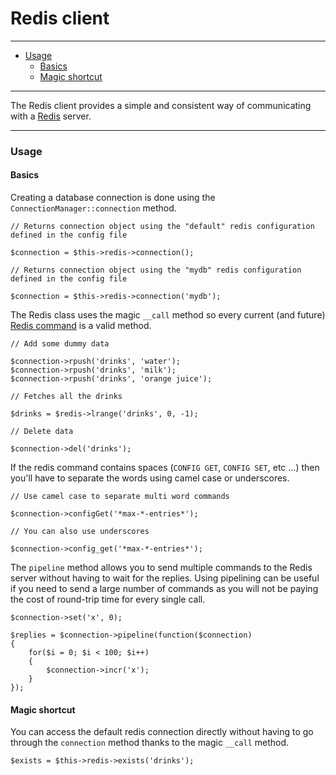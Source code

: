 # Redis client

--------------------------------------------------------

* [Usage](#usage)
	- [Basics](#usage:basics)
	- [Magic shortcut](#magic_shortcut)

--------------------------------------------------------

The Redis client provides a simple and consistent way of communicating with a [Redis](http://redis.io) server.

--------------------------------------------------------

<a id="usage"></a>

### Usage

<a id="usage:basics"></a>

#### Basics

Creating a database connection is done using the ```ConnectionManager::connection``` method.

	// Returns connection object using the "default" redis configuration defined in the config file

	$connection = $this->redis->connection();

	// Returns connection object using the "mydb" redis configuration defined in the config file

	$connection = $this->redis->connection('mydb');

The Redis class uses the magic ```__call``` method so every current (and future) [Redis command](http://redis.io/commands) is a valid method.

	// Add some dummy data

	$connection->rpush('drinks', 'water');
	$connection->rpush('drinks', 'milk');
	$connection->rpush('drinks', 'orange juice');

	// Fetches all the drinks

	$drinks = $redis->lrange('drinks', 0, -1);

	// Delete data

	$connection->del('drinks');

If the redis command contains spaces (```CONFIG GET```, ```CONFIG SET```, etc ...) then you'll have to separate the words using camel case or underscores.

	// Use camel case to separate multi word commands

	$connection->configGet('*max-*-entries*');

	// You can also use underscores

	$connection->config_get('*max-*-entries*');

The ```pipeline``` method allows you to send multiple commands to the Redis server without having to wait for the replies. Using pipelining can be useful if you need to send a large number of commands as you will not be paying the cost of round-trip time for every single call.

	$connection->set('x', 0);

	$replies = $connection->pipeline(function($connection)
	{
		for($i = 0; $i < 100; $i++)
		{
			$connection->incr('x');
		}
	});

<a id="usage:magic_shortcut"></a>

#### Magic shortcut

You can access the default redis connection directly without having to go through the ```connection``` method thanks to the magic ```__call``` method.

	$exists = $this->redis->exists('drinks');